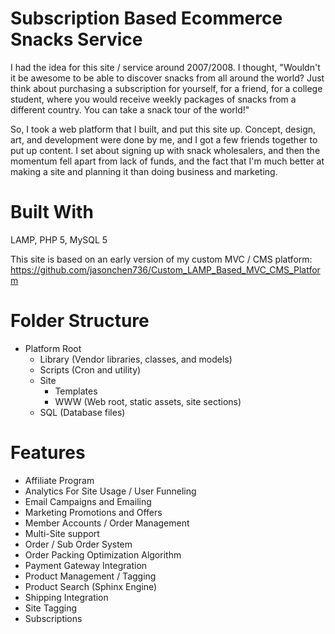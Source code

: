 # Subscription Based Ecommerce Snacks Service

I had the idea for this site / service around 2007/2008.  I thought, "Wouldn't it be awesome to be able to discover snacks from all around the world?  Just think about purchasing a subscription for yourself, for a friend, for a college student, where you would receive weekly packages of snacks from a different country.  You can take a snack tour of the world!"

So, I took a web platform that I built, and put this site up.  Concept, design, art, and development were done by me, and I got a few friends together to put up content.  I set about signing up with snack wholesalers, and then the momentum fell apart from lack of funds, and the fact that I'm much better at making a site and planning it than doing business and marketing.

# Built With

LAMP, PHP 5, MySQL 5

This site is based on an early version of my custom MVC / CMS platform: https://github.com/jasonchen736/Custom_LAMP_Based_MVC_CMS_Platform

# Folder Structure

- Platform Root
  - Library (Vendor libraries, classes, and models)
  - Scripts (Cron and utility)
  - Site
    - Templates
    - WWW (Web root, static assets, site sections)
  - SQL (Database files)

# Features

- Affiliate Program
- Analytics For Site Usage / User Funneling
- Email Campaigns and Emailing
- Marketing Promotions and Offers
- Member Accounts / Order Management
- Multi-Site support
- Order / Sub Order System
- Order Packing Optimization Algorithm
- Payment Gateway Integration
- Product Management / Tagging
- Product Search (Sphinx Engine)
- Shipping Integration
- Site Tagging
- Subscriptions
